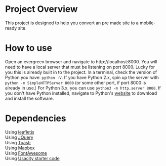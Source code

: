# Project Overview

This project is designed to help you convert an pre made site to a mobile-ready site.

# How to use

Open an evergreen browser and navigate to http://localhost:8000. You will need to have a local server that must be listening on port 8000. Lucky for you this is already built in to the project. 
In a terminal, check the version of Python you have: `python -V`. If you have Python 2.x, spin up the server with `python -m SimpleHTTPServer 8000` (or some other port, if port 8000 is already in use.) For Python 3.x, you can use `python3 -m http.server 8000`. If you don't have Python installed, navigate to Python's [website](https://www.python.org/) to download and install the software.

# Dependencies

Using [leafletjs](https://leafletjs.com/)  
Using [JQuery](https://jquery.com/)  
Using [Toastr](https://github.com/CodeSeven/toastr)  
Using [Mapbox](https://www.mapbox.com/)  
Using [FontAwesome](https://fontawesome.com/)  
Using [Usacity starter code](https://github.com/udacity/mws-restaurant-stage-1)


